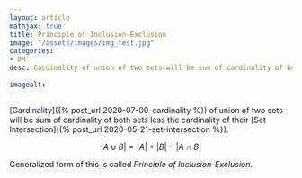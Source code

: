 ```yaml
---
layout: article
mathjax: true
title: Principle of Inclusion-Exclusion
image: "/assets/images/img_test.jpg"
categories:
- DM
desc: Cardinality of union of two sets will be sum of cardinality of both sets less the cardinality of their Set Intersection.
 
imagealt: 
---
```


[Cardinality]({% post_url 2020-07-09-cardinality %}) of union of two sets will be sum of cardinality of both sets less the cardinality of their [Set Intersection]({% post_url 2020-05-21-set-intersection %}).

$$|A \cup B| = |A| + |B| - |A \cap B|$$


































































































































































































































































































































































Generalized form of this is called *Principle of Inclusion-Exclusion*.